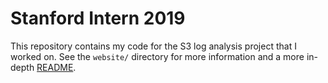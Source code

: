 # Stanford Intern 2019

This repository contains my code for the S3 log analysis project that I worked on. See the `website/` directory for more information and a more in-depth [README](website/README.md).
